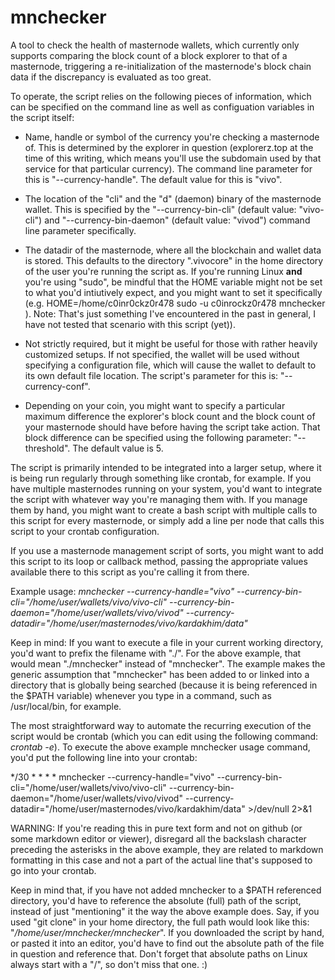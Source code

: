 # mnchecker
A tool to check the health of masternode wallets, which currently only supports comparing the block count of a block explorer to that of a masternode, triggering a re-initialization of the masternode's block chain data if the discrepancy is evaluated as too great.

To operate, the script relies on the following pieces of information, which can be specified on the command line as well as configuation variables in the script itself:

- Name, handle or symbol of the currency you're checking a masternode of. This is determined by the explorer in question (explorerz.top at the time of this writing, which means you'll use the subdomain used by that service for that particular currency). The command line parameter for this is "--currency-handle". The default value for this is "vivo".

- The location of the "cli" and the "d" (daemon) binary of the masternode wallet. This is specified by the "--currency-bin-cli" (default value: "vivo-cli") and "--currency-bin-daemon"  (default value: "vivod") command line parameter specifically.

- The datadir of the masternode, where all the blockchain and wallet data is stored. This defaults to the directory ".vivocore" in the home directory of the user you're running the script as. If you're running Linux **and** you're using "sudo", be mindful that the HOME variable might not be set to what you'd intiutively expect, and you might want to set it specifically (e.g. HOME=/home/c0inr0ckz0r478 sudo -u c0inrockz0r478 mnchecker ). Note: That's just something I've encountered in the past in general, I have not tested that scenario with this script (yet)).

- Not strictly required, but it might be useful for those with rather heavily customized setups. If not specified, the wallet will be used without specifying a configuration file, which will cause the wallet to default to its own default file location. The script's parameter for this is: "--currency-conf".

- Depending on your coin, you might want to specify a particular maximum difference the explorer's block count and the block count of your masternode should have before having the script take action. That block difference can be specified using the following parameter: "--threshold". The default value is 5.

The script is primarily intended to be integrated into a larger setup, where it is being run regularly through something like crontab, for example. If you have multiple masternodes running on your system, you'd want to integrate the script with whatever way you're managing them with. If you manage them by hand, you might want to create a bash script with multiple calls to this script for every masternode, or simply add a line per node that calls this script to your crontab configuration.

If you use a masternode management script of sorts, you might want to add this script to its loop or callback method, passing the appropriate values available there to this script as you're calling it from there.

Example usage:
*mnchecker --currency-handle="vivo" --currency-bin-cli="/home/user/wallets/vivo/vivo-cli" --currency-bin-daemon="/home/user/wallets/vivo/vivod" --currency-datadir="/home/user/masternodes/vivo/kardakhim/data"*

Keep in mind: If you want to execute a file in your current working directory, you'd want to prefix the filename with "./". For the above example, that would mean "./mnchecker" instead of "mnchecker". The example makes the generic assumption that "mnchecker" has been added to or linked into a directory that is globally being searched (because it is being referenced in the $PATH variable) whenever you type in a command, such as /usr/local/bin, for example.

The most straightforward way to automate the recurring execution of the script would be crontab (which you can edit using the following command: *crontab -e*). To execute the above example mnchecker usage command, you'd put the following line into your crontab:

\*/30 \* \* \* \* mnchecker --currency-handle="vivo" --currency-bin-cli="/home/user/wallets/vivo/vivo-cli" --currency-bin-daemon="/home/user/wallets/vivo/vivod" --currency-datadir="/home/user/masternodes/vivo/kardakhim/data" >/dev/null 2>&1

WARNING: If you're reading this in pure text form and not on github (or some markdown editor or viewer), disregard all the backslash character preceding the asterisks in the above example, they are related to markdown formatting in this case and not a part of the actual line that's supposed to go into your crontab.

Keep in mind that, if you have not added mnchecker to a $PATH referenced directory, you'd have to reference the absolute (full) path of the script, instead of just "mentioning" it the way the above example does. Say, if you used "git clone" in your home directory, the full path would look like this: "*/home/user/mnchecker/mnchecker*". If you downloaded the script by hand, or pasted it into an editor, you'd have to find out the absolute path of the file in question and reference that. Don't forget that absolute paths on Linux always start with a "/", so don't miss that one. :)